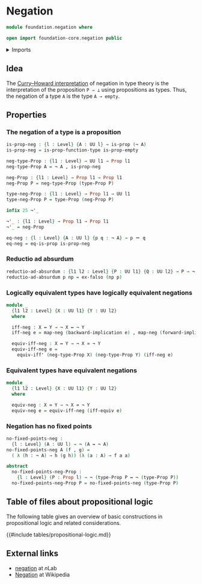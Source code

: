 # Negation

```agda
module foundation.negation where

open import foundation-core.negation public
```

<details><summary>Imports</summary>

```agda
open import foundation.dependent-pair-types
open import foundation.dependent-products-propositions
open import foundation.logical-equivalences
open import foundation.universe-levels

open import foundation-core.empty-types
open import foundation-core.equivalences
open import foundation-core.identity-types
open import foundation-core.propositions
```

</details>

## Idea

The
[Curry–Howard interpretation](https://en.wikipedia.org/wiki/Curry–Howard_correspondence)
of negation in type theory is the interpretation of the proposition `P ⇒ ⊥`
using propositions as types. Thus, the negation of a type `A` is the type
`A → empty`.

## Properties

### The negation of a type is a proposition

```agda
is-prop-neg : {l : Level} {A : UU l} → is-prop (¬ A)
is-prop-neg = is-prop-function-type is-prop-empty

neg-type-Prop : {l1 : Level} → UU l1 → Prop l1
neg-type-Prop A = ¬ A , is-prop-neg

neg-Prop : {l1 : Level} → Prop l1 → Prop l1
neg-Prop P = neg-type-Prop (type-Prop P)

type-neg-Prop : {l1 : Level} → Prop l1 → UU l1
type-neg-Prop P = type-Prop (neg-Prop P)

infix 25 ¬'_

¬'_ : {l1 : Level} → Prop l1 → Prop l1
¬'_ = neg-Prop

eq-neg : {l : Level} {A : UU l} {p q : ¬ A} → p ＝ q
eq-neg = eq-is-prop is-prop-neg
```

### Reductio ad absurdum

```agda
reductio-ad-absurdum : {l1 l2 : Level} {P : UU l1} {Q : UU l2} → P → ¬ P → Q
reductio-ad-absurdum p np = ex-falso (np p)
```

### Logically equivalent types have logically equivalent negations

```agda
module _
  {l1 l2 : Level} {X : UU l1} {Y : UU l2}
  where

  iff-neg : X ↔ Y → ¬ X ↔ ¬ Y
  iff-neg e = map-neg (backward-implication e) , map-neg (forward-implication e)

  equiv-iff-neg : X ↔ Y → ¬ X ≃ ¬ Y
  equiv-iff-neg e =
    equiv-iff' (neg-type-Prop X) (neg-type-Prop Y) (iff-neg e)
```

### Equivalent types have equivalent negations

```agda
module _
  {l1 l2 : Level} {X : UU l1} {Y : UU l2}
  where

  equiv-neg : X ≃ Y → ¬ X ≃ ¬ Y
  equiv-neg e = equiv-iff-neg (iff-equiv e)
```

### Negation has no fixed points

```agda
no-fixed-points-neg :
  {l : Level} (A : UU l) → ¬ (A ↔ ¬ A)
no-fixed-points-neg A (f , g) =
  ( λ (h : ¬ A) → h (g h)) (λ (a : A) → f a a)

abstract
  no-fixed-points-neg-Prop :
    {l : Level} (P : Prop l) → ¬ (type-Prop P ↔ ¬ (type-Prop P))
  no-fixed-points-neg-Prop P = no-fixed-points-neg (type-Prop P)
```

## Table of files about propositional logic

The following table gives an overview of basic constructions in propositional
logic and related considerations.

{{#include tables/propositional-logic.md}}

## External links

- [negation](https://ncatlab.org/nlab/show/negation) at $n$Lab
- [Negation](https://en.wikipedia.org/wiki/Negation) at Wikipedia
